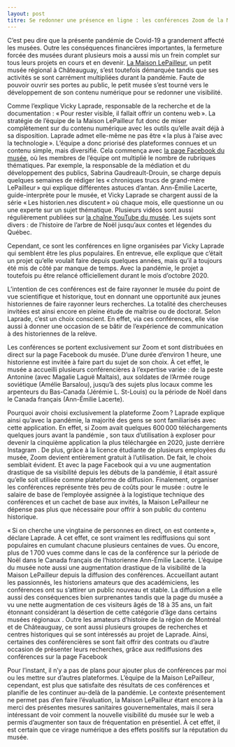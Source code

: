 ```yaml
---
layout: post
titre: Se redonner une présence en ligne : les conférences Zoom de la Maison LePailleur
---
```


C’est peu dire que la présente pandémie de Covid-19 a grandement affecté les musées. Outre les conséquences financières importantes, la fermeture forcée des musées durant plusieurs mois a aussi mis un frein complet sur tous leurs projets en cours et en devenir. [La Maison LePailleur](http://maisonlepailleur.ca/), un petit musée régional à Châteauguay, s’est toutefois démarquée tandis que ses activités se sont carrément multipliées durant la pandémie. Faute de pouvoir ouvrir ses portes au public, le petit musée s’est tourné vers le développement de son contenu numérique pour se redonner une visibilité.

Comme l’explique Vicky Laprade, responsable de la recherche et de la documentation : « Pour rester visible, il fallait offrir un contenu web ». La stratégie de l’équipe de la Maison LePailleur fut donc de miser complètement sur du contenu numérique avec les outils qu’elle avait déjà à sa disposition. Laprade admet elle-même ne pas être « la plus à l’aise avec la technologie ». L’équipe a donc priorisé des plateformes connues et un contenu simple, mais diversifié. Cela commença avec [la page Facebook du musée](https://www.facebook.com/Maison-LePailleur-457840675170), où les membres de l’équipe ont multiplié le nombre de rubriques thématiques. Par exemple, la responsable de la médiation et du développement des publics, Sabrina Gaudreault-Drouin, se charge depuis quelques semaines de rédiger les « chroniques trucs de grand-mère LePailleur » qui explique différentes astuces d’antan. Ann-Émilie Lacerte, guide-interprète pour le musée, et Vicky Laprade se chargent aussi de la série « Les historien.nes discutent » où chaque mois, elle questionne un ou une experte sur un sujet thématique. Plusieurs vidéos sont aussi régulièrement publiées sur [la chaîne YouTube du musée](https://www.youtube.com/channel/UC_oTjvWQdnYfbz1B1CKUOhg). Les sujets sont divers : de l’histoire de l’arbre de Noël jusqu’aux contes et légendes du Québec.

Cependant, ce sont les conférences en ligne organisées par Vicky Laprade qui semblent être les plus populaires. En entrevue, elle explique que c’était un projet qu’elle voulait faire depuis quelques années, mais qu’il a toujours été mis de côté par manque de temps. Avec la pandémie, le projet a toutefois pu être relancé officiellement durant le mois d’octobre 2020. 

L’intention de ces conférences est de faire rayonner le musée du point de vue scientifique et historique, tout en donnant une opportunité aux jeunes historiennes de faire rayonner leurs recherches. La totalité des chercheuses invitées est ainsi encore en pleine étude de maîtrise ou de doctorat. Selon Laprade, c’est un choix conscient. En effet, via ces conférences, elle vise aussi à donner une occasion de se bâtir de l’expérience de communication à des historiennes de la relève.

Les conférences se portent exclusivement sur Zoom et sont distribuées en direct sur la page Facebook du musée. D’une durée d’environ 1 heure, une historienne est invitée à faire part du sujet de son choix. À cet effet, le musée a accueilli plusieurs conférencières à l’expertise variée : de la peste Antonine (avec Magalie Laguë Maltais), aux soldates de l’Armée rouge soviétique (Amélie Barsalou), jusqu’à des sujets plus locaux comme les arpenteurs du Bas-Canada (Jérémie L. St-Louis) ou la période de Noël dans le Canada français (Ann-Émilie Lacerte).

Pourquoi avoir choisi exclusivement la plateforme Zoom ? Laprade explique ainsi qu’avec la pandémie, la majorité des gens se sont familiarisés avec cette application. En effet, si Zoom avait quelques 600 000 téléchargements quelques jours avant la pandémie , son taux d’utilisation à exploser pour devenir la cinquième application la plus téléchargée en 2020, juste derrière Instagram . De plus, grâce à la licence étudiante de plusieurs employées du musée, Zoom devient entièrement gratuit à l’utilisation. De fait, le choix semblait évident. Et avec la page Facebook qui a vu une augmentation drastique de sa visibilité depuis les débuts de la pandémie, il était assuré qu’elle soit utilisée comme plateforme de diffusion. Finalement, organiser les conférences représente très peu de coûts pour le musée : outre le salaire de base de l’employée assignée à la logistique technique des conférences et un cachet de base aux invités, la Maison LePailleur ne dépense pas plus que nécessaire pour offrir à son public du contenu historique.

« Si on cherche une vingtaine de personnes en direct, on est contente », déclare Laprade. À cet effet, ce sont vraiment les rediffusions qui sont populaires en cumulant chacune plusieurs centaines de vues. Ou encore, plus de 1 700 vues comme dans le cas de la conférence sur la période de Noël dans le Canada français de l’historienne Ann-Émilie Lacerte. L’équipe du musée note aussi une augmentation drastique de la visibilité de la Maison LePailleur depuis la diffusion des conférences. Accueillant autant les passionnés, les historiens amateurs que des académiciens, les conférences ont su s’attirer un public nouveau et stable. La diffusion a elle aussi des conséquences bien surprenantes tandis que la page du musée a vu une nette augmentation de ces visiteurs âgés de 18 à 35 ans, un fait étonnant considérant la désertion de cette catégorie d’âge dans certains musées régionaux . Outre les amateurs d’histoire de la région de Montréal et de Châteauguay, ce sont aussi plusieurs groupes de recherches et centres historiques qui se sont intéressés au projet de Laprade. Ainsi, certaines des conférencières se sont fait offrir des contrats ou d’autre occasion de présenter leurs recherches, grâce aux rediffusions des conférences sur la page Facebook

Pour l’instant, il n’y a pas de plans pour ajouter plus de conférences par moi ou les mettre sur d’autres plateformes. L’équipe de la Maison LePailleur, cependant, est plus que satisfaite des résultats de ces conférences et planifie de les continuer au-delà de la pandémie. Le contexte présentement ne permet pas d’en faire l’évaluation, la Maison LePailleur étant encore à la merci des présentes mesures sanitaires gouvernementales, mais il sera intéressant de voir comment la nouvelle visibilité du musée sur le web a permis d’augmenter son taux de fréquentation en présentiel. À cet effet, il est certain que ce virage numérique a des effets positifs sur la réputation du musée.
